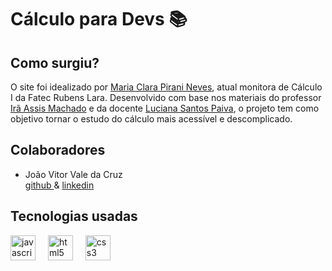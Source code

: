 # Cálculo para Devs 📚
## Como surgiu?  
<p> O site foi idealizado por <a href="https://www.linkedin.com/in/clara-neves-23aa832b7" target="_blank">Maria Clara Pirani Neves</a>, atual monitora de Cálculo I da Fatec Rubens Lara. Desenvolvido com base nos materiais do professor <a href="http://lattes.cnpq.br/9794212338938206" target="_blank">Irã Assis Machado</a> e da docente <a href="http://lattes.cnpq.br/9572346885336182" target="_blank">Luciana Santos Paiva</a>, o projeto tem como objetivo tornar o estudo do cálculo mais acessível e descomplicado.</p>

## Colaboradores
- João Vitor Vale da Cruz <br>
<a href="https://github.com/joaovale23" target="_blank"> github </a> & <a href="https://www.linkedin.com/in/jo%C3%A3o-vitor-vale-350b96321/" target="_blank"> linkedin </a>
 
<h2 align="left">Tecnologias usadas</h2>
<div align="left">
  <img src="https://cdn.jsdelivr.net/gh/devicons/devicon/icons/javascript/javascript-original.svg" height="40" alt="javascript logo"  />
  <img width="12" />
  <img src="https://cdn.jsdelivr.net/gh/devicons/devicon/icons/html5/html5-original.svg" height="40" alt="html5 logo"  />
  <img width="12" />
  <img src="https://cdn.jsdelivr.net/gh/devicons/devicon/icons/css3/css3-original.svg" height="40" alt="css3 logo"  />
</div>


